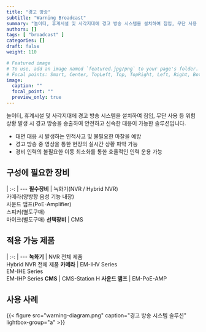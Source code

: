 ```yaml
---
title: "경고 방송"
subtitle: "Warning Broadcast"
summary: "놀이터, 휴계시설 및 사각지대에 경고 방송 시스템을 설치하여 침입, 무단 사용 등 위험 상황 발생 시 경고 방송을 송출하여 안전하고 신속한 대응이 가능한 솔루션입니다."
authors: []
tags: [ "broadcast" ]
categories: []
draft: false
weight: 110

# Featured image
# To use, add an image named `featured.jpg/png` to your page's folder.
# Focal points: Smart, Center, TopLeft, Top, TopRight, Left, Right, BottomLeft, Bottom, BottomRight.
image:
  caption: ""
  focal_point: ""
  preview_only: true
---
```


놀이터, 휴계시설 및 사각지대에 경고 방송 시스템을 설치하여 침입, 무단 사용 등 위험 상황 발생 시 경고 방송을 송출하여 안전하고 신속한 대응이 가능한 솔루션입니다.

- 대면 대응 시 발생하는 인적사고 및 불필요한 마찰을 예방
- 경고 방송 중 영상을 통한 현장의 실시간 상황 파악 가능
- 경비 인력의 불필요한 이동 최소화를 통한 효율적인 인력 운용 가능

<div class="container">
<div class="row">
<div class="col-12 col-sm-6 pl-0">

## 구성에 필요한 장비

|
:-: | ---
**필수장비** | 녹화기(NVR / Hybrid NVR)<br>카메라(양방향 음성 기능 내장)<br>사운드 앰프(PoE-Amplifier)<br>스피커(별도구매)<br>마이크(별도구매)
**선택장비** | CMS

</div>
<div class="col-12 col-sm-6 pl-0">

## 적용 가능 제품

|
:-: | ---
**녹화기** | NVR 전체 제품<br>Hybrid NVR 전체 제품
**카메라** | EM-IHV Series<br>EM-IHE Series<br>EM-IHP Series
**CMS** | CMS-Station H
**사운드 앰프** | EM-PoE-AMP

</div>
</div>
</div>

## 사용 사례

{{< figure src="warning-diagram.png" caption="경고 방송 시스템 솔루션" lightbox-group="a" >}}
